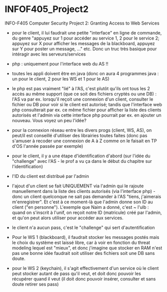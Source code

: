 INFOF405_Project2
=================

INFO-F405 Computer Security Project 2: Granting Access to Web Services


- pour le client, il lui faudrait une petite "interface" en ligne de commande, du genre "appuyez sur 1 pour accéder au service 1, 2 pour le service 2; appuyez sur X pour afficher les messages de la blackboard, appuyez sur Y pour poster un message, ..." etc. Donc un truc très basique pour intéragir avec les serveurs/services

- php : uniquement pour l'interface web du AS !!

- toutes les appli doivent être en java (donc on aura 4 programmes java : un pour le client, 2 pour les WS et 1 pour le AS)

- le php est pas vraiment "lié" à l'AS, c'est plutôt qu'ils ont tous les 2 accès au même support (que ce soit des fichiers cryptés ou une DB) : l'AS va par ex. lorsqu'il reçoit une connexion d'un client, consulter le fichier ou DB pour voir si le client est autorisé; tandis que l'interface web php consulterait par ex. ce même fichier pour afficher la liste des clients autorisés et l'admin via cette interface php pourrait par ex. en ajouter un nouveau. Vous voyez un peu l'idée?

- pour la connexion réseau entre les divers progs (client, WS, AS), on peut/il est conseillé d'utiliser des librairies toutes faites (donc pas s'amuser à recoder une connexion de A à Z comme on le faisait en TP d'OS l'année passée par exemple)

- pour le client, il y a une étape d'identification d'abord (sur l'idée du "challenge" avec l'AS - le prof a vu ça dans le début du chapitre sur l'identification)

- l'ID du client est distribué par l'admin

- l'ajout d'un client se fait UNIQUEMENT via l'admin qui le rajoute manuellement dans la liste des clients autorisés (via l'interface php) - donc un client quelconque ne sait pas demander à l'AS "tiens, j'aimerais m'enregistrer". Et c'est à ce moment-là que l'admin donne son ID au client ("en personne").
L'exemple que Naim a donné, c'est ~ l'ulb : quand on s'inscrit à l'unif, on reçoit notre ID (matricule) créé par l'admin, et qu'on peut alors utiliser pour accéder aux services.

- le client n'a aucun pass, c'est le "challenge" qui sert d'autentification

- Pour le WS 1 (blackboard), il faudrait stocker les messages postés mais le choix du système est laissé libre, car à voir en fonction du threat modeling lequel est "mieux", et donc j'imagine que stocker en RAM n'est pas une bonne idée  faudrait soit utiliser des fichiers soit une DB sans doute.

- pour le WS 2 (keychain), il s'agit effectivement d'un service où le client peut stocker autant de pass qu'il veut, et doit donc pouvoir les récupérer quand il veut (il doit donc pouvoir insérer, consulter et sans doute retirer ses pass)

